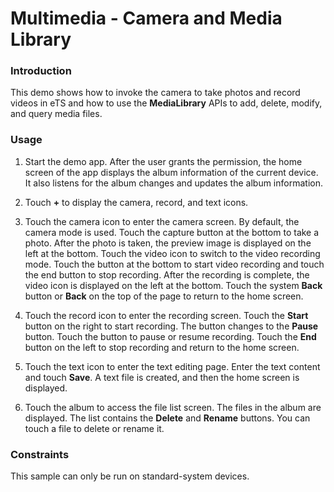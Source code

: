 # Multimedia - Camera and Media Library

### Introduction

 This demo shows how to invoke the camera to take photos and record videos in eTS and how to use the **MediaLibrary** APIs to add, delete, modify, and query media files.

### Usage

1. Start the demo app. After the user grants the permission, the home screen of the app displays the album information of the current device. It also listens for the album changes and updates the album information.

2. Touch **+** to display the camera, record, and text icons.

3. Touch the camera icon to enter the camera screen. By default, the camera mode is used. Touch the capture button at the bottom to take a photo. After the photo is taken, the preview image is displayed on the left at the bottom. Touch the video icon to switch to the video recording mode. Touch the button at the bottom to start video recording and touch the end button to stop recording. After the recording is complete, the video icon is displayed on the left at the bottom. Touch the system **Back** button or **Back** on the top of the page to return to the home screen.


4. Touch the record icon to enter the recording screen. Touch the **Start** button on the right to start recording. The button changes to the **Pause** button. Touch the button to pause or resume recording. Touch the **End** button on the left to stop recording and return to the home screen.

5. Touch the text icon to enter the text editing page. Enter the text content and touch **Save**. A text file is created, and then the home screen is displayed.

6. Touch the album to access the file list screen. The files in the album are displayed. The list contains the **Delete** and **Rename** buttons. You can touch a file to delete or rename it.
### Constraints

This sample can only be run on standard-system devices.
